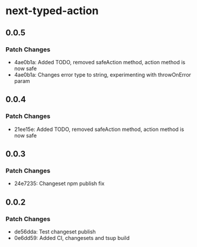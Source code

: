 # next-typed-action

## 0.0.5

### Patch Changes

- 4ae0b1a: Added TODO, removed safeAction method, action method is now safe
- 4ae0b1a: Changes error type to string, experimenting with throwOnError param

## 0.0.4

### Patch Changes

- 21ee15e: Added TODO, removed safeAction method, action method is now safe

## 0.0.3

### Patch Changes

- 24e7235: Changeset npm publish fix

## 0.0.2

### Patch Changes

- de56dda: Test changeset publish
- 0e6dd59: Added CI, changesets and tsup build
